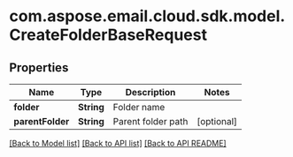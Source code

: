 
# com.aspose.email.cloud.sdk.model.CreateFolderBaseRequest

## Properties
Name | Type | Description | Notes
------------ | ------------- | ------------- | -------------
**folder** | **String** | Folder name | 
**parentFolder** | **String** | Parent folder path |  [optional]


[[Back to Model list]](README.md#documentation-for-models) [[Back to API list]](README.md#documentation-for-api-endpoints) [[Back to API README]](README.md)

